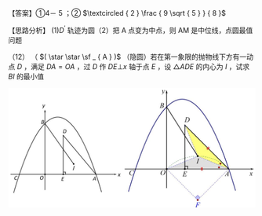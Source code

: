 【答案】①4－ 5 ；② $\textcircled { 2 } \frac { 9 \sqrt { 5 } } { 8 }$

【思路分析】 $( 1 ) D ^ { \prime }$ 轨迹为圆（2）把 A 点变为中点，则 AM 是中位线，点圆最值问题

（12） （ $( \star \star \sf _ { A } )$ （隐圆）若在第一象限的抛物线下方有一动点 $D$ ，满足 $D A { = } O A$ ，过 $D$ 作 $D E \bot x$ 轴于点 $E$ ，设 $\triangle A D E$ 的内心为 $I$ ，试求 $B I$ 的最小值

![](<../../qs_image_DB/专题2-7_二次函数中的最值问题（解析版）/52e29f976111ff97bfb713567ec8566047e824a3fb0b9bc0bcfa9dd9f2cdb40b.jpg>)
